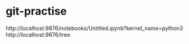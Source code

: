 # git-practise

http://localhost:9876/notebooks/Untitled.ipynb?kernel_name=python3
http://localhost:9876/tree
